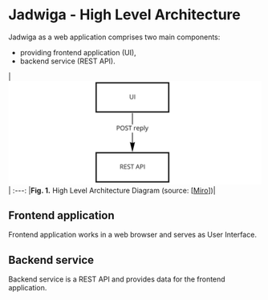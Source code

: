 # Jadwiga - High Level Architecture

Jadwiga as a web application comprises two main components:
- providing frontend application (UI),
- backend service (REST API).

|![hla](images/Architecture.jpg "High Level Architecture Diagram")|
:---:
|**Fig. 1.** High Level Architecture Diagram (source: [[Miro](https://miro.com/app/board/o9J_lA6r_fQ=/?moveToWidget=3074457359772091182&cot=14)])|


## Frontend application

Frontend application works in a web browser and serves as User Interface.

## Backend service

Backend service is a REST API and provides data for the frontend application.
